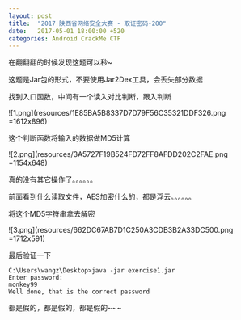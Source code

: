 ```yaml
---
layout: post
title:  "2017 陕西省网络安全大赛 - 取证密码-200"
date:   2017-05-01 18:00:00 +520
categories: Android CrackMe CTF 
---
```


在翻翻翻的时候发现这题可以秒~

这题是Jar包的形式，不要使用Jar2Dex工具，会丢失部分数据

找到入口函数，中间有一个读入对比判断，跟入判断

![1.png](resources/1E85BA5B8337D7D79F56C35321DDF326.png =1612x896)

这个判断函数将输入的数据做MD5计算

![2.png](resources/3A5727F19B524FD72FF8AFDD202C2FAE.png =1154x648)

真的没有其它操作了。。。。。。

前面看到什么读取文件，AES加密什么的，都是浮云。。。。。。

将这个MD5字符串拿去解密

![3.png](resources/662DC67AB7D1C250A3CDB3B2A33DC500.png =1712x591)

最后验证一下
```
C:\Users\wangz\Desktop>java -jar exercise1.jar
Enter password:
monkey99
Well done, that is the correct password
```

都是假的，都是假的，都是假的~~~
